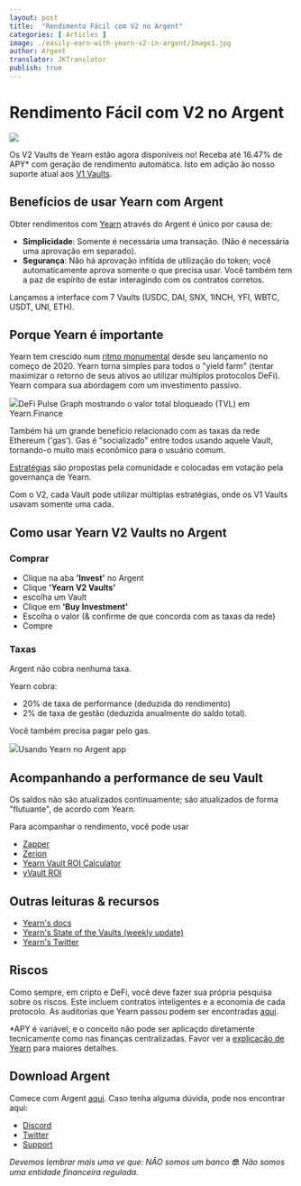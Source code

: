 ```yaml
---
layout: post
title:  "Rendimento Fácil com V2 no Argent"
categories: [ Articles ]
image: ./easily-earn-with-yearn-v2-in-argent/Image1.jpg
author: Argent
translator: JKTranslator
publish: true
---
```


# Rendimento Fácil com V2 no Argent

![](Image1.jpg)

Os V2 Vaults de Yearn estão agora disponíveis no! Receba até 16.47% de APY\* com geração de rendimento automática. Isto em adição ão nosso suporte atual aos [V1 Vaults](https://www.argent.xyz/blog/yearn-vaults-in-argent/).

## **Benefícios de usar Yearn com Argent**

Obter rendimentos com [Yearn](https://yearn.finance/vaults) através do Argent é único por causa de:

- **Simplicidade**: Somente é necessária uma transação. (Não é necessária uma aprovação em separado).
- **Segurança**: Não há aprovação infitida de utilização do token; você automaticamente aprova somente o que precisa usar. Você também tem a paz de espírito de estar interagindo com os contratos corretos.

Lançamos a interface com 7 Vaults (USDC, DAI, SNX, 1INCH, YFI, WBTC, USDT, UNI, ETH).

## **Porque Yearn é importante**

Yearn tem crescido num [ritmo monumental](https://defipulse.com/yearn.finance) desde seu lançamento no começo de 2020. Yearn torna simples para todos o "yield farm" (tentar maximizar o retorno de seus ativos ao utilizar múltiplos protocolos DeFi). Yearn compara sua abordagem com um investimento passivo.

![](Image2.jpg)DeFi Pulse Graph mostrando o valor total bloqueado (TVL) em Yearn.Finance

Também há um grande benefício relacionado com as taxas da rede Ethereum ('gas'). Gas é "socializado" entre todos usando aquele Vault, tornando-o muito mais econômico para o usuário comum.

[Estratégias](https://medium.com/yearn-state-of-the-vaults/the-vaults-at-yearn-9237905ffed3) são propostas pela comunidade e colocadas em votação pela governança de Yearn.

Com o V2, cada Vault pode utilizar múltiplas estratégias, onde os V1 Vaults usavam somente uma cada.

## **Como usar Yearn V2 Vaults no Argent**

### **Comprar**

- Clique na aba **'Invest'** no Argent
- Clique **'Yearn V2 Vaults'**
- escolha um Vault
- Clique em **'Buy Investment'**
- Escolha o valor (& confirme de que concorda com as taxas da rede)
- Compre

### **Taxas**

Argent não cobra nenhuma taxa.

Yearn cobra:

- 20% de taxa de performance (deduzida do rendimento)
- 2% de taxa de gestão (deduzida anualmente do saldo total).

Você também precisa pagar pelo gas.

![](Image3.jpg)Usando Yearn no Argent app

## **Acompanhando a performance de seu Vault**

Os saldos não são atualizados continuamente; são atualizados de forma "flutuante", de acordo com Yearn.

Para acompanhar o rendimento, você pode usar

- [Zapper](https://zapper.fi/)
- [Zerion](https://app.zerion.io/)
- [Yearn Vault ROI Calculator](https://yearn-roi.xyz/#/)
- [yVault ROI](https://yvault-roi.netlify.app/)

## **Outras leituras & recursos**

- [Yearn's docs](https://docs.yearn.finance/)
- [Yearn's State of the Vaults (weekly update)](https://medium.com/yearn-state-of-the-vaults/the-vaults-at-yearn-9237905ffed3)
- [Yearn's Twitter](https://twitter.com/iearnfinance)

## **Riscos**

Como sempre, em cripto e DeFi, você deve fazer sua própria pesquisa sobre os riscos. Este incluem contratos inteligentes e a economia de cada protocolo. As auditorias que Yearn passou podem ser encontradas [aqui](https://docs.yearn.finance/resources/audits).

\*APY é variável, e o conceito não pode ser aplicaçdo diretamente tecnicamente como nas finanças centralizadas. Favor ver a [explicação de Yearn](https://docs.yearn.finance/resources/guides/how-to-understand-yvault-roi#roi-calculation) para maiores detalhes.

## **Download Argent**

Comece com Argent [aqui](https://argent.link/yearn-v2-post). Caso tenha alguma dúvida, pode nos encontrar aqui:

- [Discord](https://discord.com/invite/GWSyrHg)
- [Twitter](https://twitter.com/argentHQ)
- [Support](https://support.argent.xyz/hc/en-us)

_Devemos lembrar mais uma ve que: NÂO somos um banco _**🙄**_. Não somos uma entidade financeira regulada._
